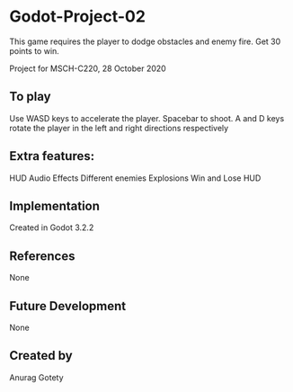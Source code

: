 # Godot-Project-02
This game requires the player to dodge obstacles and enemy fire. Get 30 points to win.

Project for MSCH-C220, 28 October 2020


## To play
Use WASD keys to accelerate the player. Spacebar to shoot. A and D keys rotate the player in the left and right directions respectively


## Extra features:
HUD
Audio Effects
Different enemies
Explosions
Win and Lose HUD


## Implementation
Created in Godot 3.2.2


## References
None

## Future Development
None

## Created by 
Anurag Gotety

